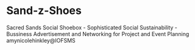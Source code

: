# Sand-z-Shoes
Sacred Sands Social Shoebox -  Sophisticated Social Sustainability - Bussiness Advertisement and Networking for Project and Event Planning
amynicolehinkley@IOFSMS
